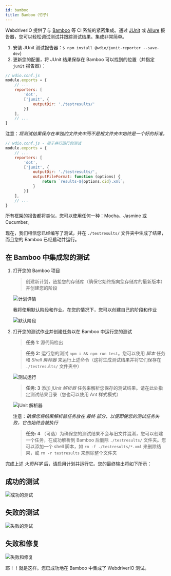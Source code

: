 ```yaml
---
id: bamboo
title: Bamboo（竹子）
---
```


WebdriverIO 提供了与 [Bamboo](https://www.atlassian.com/software/bamboo) 等 CI 系统的紧密集成。通过 [JUnit](https://webdriver.io/docs/junit-reporter.html) 或 [Allure](https://webdriver.io/docs/allure-reporter.html) 报告器，您可以轻松调试测试并跟踪测试结果。集成非常简单。

1. 安装 JUnit 测试报告器：`$ npm install @wdio/junit-reporter --save-dev`)
1. 更新您的配置，将 JUnit 结果保存在 Bamboo 可以找到的位置（并指定 `junit` 报告器）：

```js
// wdio.conf.js
module.exports = {
    // ...
    reporters: [
        'dot',
        ['junit', {
            outputDir: './testresults/'
        }]
    ],
    // ...
}
```
注意：*将测试结果保存在单独的文件夹中而不是根文件夹中始终是一个好的标准。*

```js
// wdio.conf.js - 用于并行运行的测试
module.exports = {
    // ...
    reporters: [
        'dot',
        ['junit', {
            outputDir: './testresults/',
            outputFileFormat: function (options) {
                return `results-${options.cid}.xml`;
            }
        }]
    ],
    // ...
}
```

所有框架的报告都将类似，您可以使用任何一种：Mocha、Jasmine 或 Cucumber。

现在，我们相信您已经编写了测试，并在 ```./testresults/``` 文件夹中生成了结果，而且您的 Bamboo 已经启动并运行。

## 在 Bamboo 中集成您的测试

1. 打开您的 Bamboo 项目
    > 创建新计划，链接您的存储库（确保它始终指向您存储库的最新版本）并创建您的阶段

    ![计划详情](/img/bamboo/plancreation.png "计划详情")

    我将使用默认阶段和作业。在您的情况下，您可以创建自己的阶段和作业

    ![默认阶段](/img/bamboo/defaultstage.png "默认阶段")
2. 打开您的测试作业并创建任务以在 Bamboo 中运行您的测试
    >**任务 1:** 源代码检出

    >**任务 2:** 运行您的测试 ```npm i && npm run test```。您可以使用 *脚本* 任务和 *Shell 解释器* 来运行上述命令（这将生成测试结果并将它们保存在 ```./testresults/``` 文件夹中）

    ![测试运行](/img/bamboo/testrun.png "测试运行")

    >**任务: 3** 添加 *jUnit 解析器* 任务来解析您保存的测试结果。请在此处指定测试结果目录（您也可以使用 Ant 样式模式）

    ![jUnit 解析器](/img/bamboo/junitparser.png "jUnit 解析器")

    注意：*确保您将结果解析器任务放在 *最终* 部分，以便即使您的测试任务失败，它也始终会被执行*

    >**任务: 4** （可选）为确保您的测试结果不会与旧文件混淆，您可以创建一个任务，在成功解析到 Bamboo 后删除 ```./testresults/``` 文件夹。您可以添加一个 shell 脚本，如 ```rm -f ./testresults/*.xml``` 来删除结果，或 ```rm -r testresults``` 来删除整个文件夹

完成上述 *火箭科学* 后，请启用计划并运行它。您的最终输出将如下所示：

## 成功的测试

![成功的测试](/img/bamboo/successfulltest.png "成功的测试")

## 失败的测试

![失败的测试](/img/bamboo/failedtest.png "失败的测试")

## 失败和修复

![失败和修复](/img/bamboo/failedandfixed.png "失败和修复")

耶！！就是这样。您已成功地在 Bamboo 中集成了 WebdriverIO 测试。